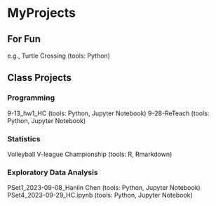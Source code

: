 # MyProjects
## For Fun
e.g., Turtle Crossing (tools: Python) 
## Class Projects
### Programming
9-13_hw1_HC (tools: Python, Jupyter Notebook)
9-28-ReTeach (tools: Python, Jupyter Notebook)
### Statistics
Volleyball V-league Championship (tools: R, Rmarkdown)
### Exploratory Data Analysis 
PSet1_2023-09-08_Hanlin Chen (tools: Python, Jupyter Notebook)
PSet4_2023-09-29_HC.ipynb (tools: Python, Jupyter Notebook)

